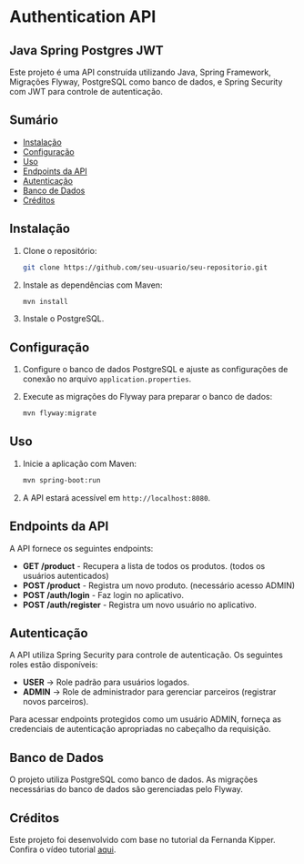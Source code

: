 # Authentication API

## Java Spring Postgres JWT

Este projeto é uma API construída utilizando Java, Spring Framework, Migrações Flyway, PostgreSQL como banco de dados, e Spring Security com JWT para controle de autenticação.

## Sumário

- [Instalação](#instalação)
- [Configuração](#configuração)
- [Uso](#uso)
- [Endpoints da API](#endpoints-da-api)
- [Autenticação](#autenticação)
- [Banco de Dados](#banco-de-dados)
- [Créditos](#créditos)

## Instalação

1. Clone o repositório:
    ```bash
    git clone https://github.com/seu-usuario/seu-repositorio.git
    ```

2. Instale as dependências com Maven:
    ```bash
    mvn install
    ```

3. Instale o PostgreSQL.

## Configuração

1. Configure o banco de dados PostgreSQL e ajuste as configurações de conexão no arquivo `application.properties`.

2. Execute as migrações do Flyway para preparar o banco de dados:
    ```bash
    mvn flyway:migrate
    ```

## Uso

1. Inicie a aplicação com Maven:
    ```bash
    mvn spring-boot:run
    ```

2. A API estará acessível em `http://localhost:8080`.

## Endpoints da API

A API fornece os seguintes endpoints:

- **GET /product** - Recupera a lista de todos os produtos. (todos os usuários autenticados)
- **POST /product** - Registra um novo produto. (necessário acesso ADMIN)
- **POST /auth/login** - Faz login no aplicativo.
- **POST /auth/register** - Registra um novo usuário no aplicativo.

## Autenticação

A API utiliza Spring Security para controle de autenticação. Os seguintes roles estão disponíveis:

- **USER** -> Role padrão para usuários logados.
- **ADMIN** -> Role de administrador para gerenciar parceiros (registrar novos parceiros).

Para acessar endpoints protegidos como um usuário ADMIN, forneça as credenciais de autenticação apropriadas no cabeçalho da requisição.

## Banco de Dados

O projeto utiliza PostgreSQL como banco de dados. As migrações necessárias do banco de dados são gerenciadas pelo Flyway.

## Créditos

Este projeto foi desenvolvido com base no tutorial da Fernanda Kipper. Confira o vídeo tutorial [aqui](https://www.youtube.com/watch?v=5w-YCcOjPD0&t=1s&ab_channel=FernandaKipper%7CDev).
